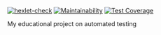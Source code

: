 [![hexlet-check](https://github.com/YuraOneAndOnly/qa-auto-engineer-javascript-project-89/actions/workflows/hexlet-check.yml/badge.svg)](https://github.com/YuraOneAndOnly/qa-auto-engineer-javascript-project-89/actions/workflows/hexlet-check.yml)
[![Maintainability](https://api.codeclimate.com/v1/badges/4f5c90bbe35396164314/maintainability)](https://codeclimate.com/github/YuraOneAndOnly/qa-auto-engineer-javascript-project-89/maintainability)
[![Test Coverage](https://api.codeclimate.com/v1/badges/4f5c90bbe35396164314/test_coverage)](https://codeclimate.com/github/YuraOneAndOnly/qa-auto-engineer-javascript-project-89/test_coverage)

My educational project on automated testing
